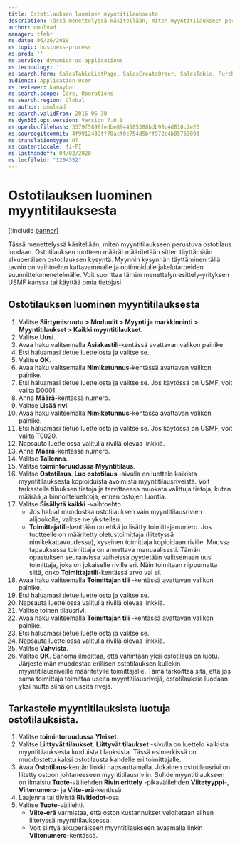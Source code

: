 ```yaml
---
title: Ostotilauksen luominen myyntitilauksesta
description: Tässä menettelyssä käsitellään, miten myyntitilaukseen perustuva ostotilaus luodaan.
author: omulvad
manager: tfehr
ms.date: 06/26/2019
ms.topic: business-process
ms.prod: ''
ms.service: dynamics-ax-applications
ms.technology: ''
ms.search.form: SalesTableListPage, SalesCreateOrder, SalesTable, PurchCreateFromSalesOrder, VendAccountItemLookup, SalesTableReferences, PurchTable
audience: Application User
ms.reviewer: kamaybac
ms.search.scope: Core, Operations
ms.search.region: Global
ms.author: omulvad
ms.search.validFrom: 2016-06-30
ms.dyn365.ops.version: Version 7.0.0
ms.openlocfilehash: 3379f5899fedbe8944585388bdb98c4d810c2e26
ms.sourcegitcommit: 4f9912439ff78acf0c754d5bff972c4b85763093
ms.translationtype: HT
ms.contentlocale: fi-FI
ms.lasthandoff: 04/02/2020
ms.locfileid: "3204352"
---
```

# <a name="create-a-purchase-order-from-a-sales-order"></a>Ostotilauksen luominen myyntitilauksesta

[!include [banner](../../includes/banner.md)]

Tässä menettelyssä käsitellään, miten myyntitilaukseen perustuva ostotilaus luodaan. Ostotilauksen tuotteen määrät määritetään sitten täyttämään alkuperäisen ostotilauksen kysyntä. Myynnin kysynnän täyttäminen tällä tavoin on vaihtoehto kattavammalle ja optimoidulle jakelutarpeiden suunnittelumenetelmälle. Voit suorittaa tämän menettelyn esittely-yrityksen USMF kanssa tai käyttää omia tietojasi.


## <a name="create-a-purchase-order-from-a-sales-order"></a>Ostotilauksen luominen myyntitilauksesta
1. Valitse **Siirtymisruutu > Moduulit > Myynti ja markkinointi > Myyntitilaukset > Kaikki myyntitilaukset**.
2. Valitse **Uusi**.
3. Avaa haku valitsemalla **Asiakastili**-kentässä avattavan valikon painike.
4. Etsi haluamasi tietue luettelosta ja valitse se.
5. Valitse **OK**.
6. Avaa haku valitsemalla **Nimiketunnus**-kentässä avattavan valikon painike.
7. Etsi haluamasi tietue luettelosta ja valitse se. Jos käytössä on USMF, voit valita D0001.  
8. Anna **Määrä**-kentässä numero.
9. Valitse **Lisää rivi**.
10. Avaa haku valitsemalla **Nimiketunnus**-kentässä avattavan valikon painike.
11. Etsi haluamasi tietue luettelosta ja valitse se. Jos käytössä on USMF, voit valita T0020.  
12. Napsauta luettelossa valitulla rivillä olevaa linkkiä.
13. Anna **Määrä**-kentässä numero.
14. Valitse **Tallenna**.
15. Valitse **toimintoruudussa** **Myyntitilaus**.
16. Valitse **Ostotilaus**. **Luo ostotilaus** -sivulla on luettelo kaikista myyntitilauksesta kopioiduista avoimista myyntitilausriveistä. Voit tarkastella tilauksen tietoja ja tarvittaessa muokata valittuja tietoja, kuten määrää ja hinnoitteluehtoja, ennen ostojen luontia. 
17. Valitse **Sisällytä kaikki** -vaihtoehto.
    - Jos haluat muodostaa ostotilauksen vain myyntitilausrivien alijoukolle, valitse ne yksitellen.  
    - **Toimittajatili**-kenttään on ehkä jo lisätty toimittajanumero. Jos tuotteelle on määritetty oletustoimittaja (liitetyssä nimikekattavuudessa), kyseinen toimittaja kopioidaan riville. Muussa tapauksessa toimittaja on annettava manuaalisesti.  Tämän opastuksen seuraavissa vaiheissa pyydetään valitsemaan uusi toimittaja, joka on jokaiselle riville eri. Näin toimitaan riippumatta siitä, onko **Toimittajatili**-kentässä arvo vai ei.  
18. Avaa haku valitsemalla **Toimittajan tili** -kentässä avattavan valikon painike.
19. Etsi haluamasi tietue luettelosta ja valitse se.
20. Napsauta luettelossa valitulla rivillä olevaa linkkiä.
21. Valitse toinen tilausrivi.
22. Avaa haku valitsemalla **Toimittajan tili** -kentässä avattavan valikon painike.
23. Etsi haluamasi tietue luettelosta ja valitse se.
24. Napsauta luettelossa valitulla rivillä olevaa linkkiä.
25. Valitse **Vahvista**.
26. Valitse **OK**. Sanoma ilmoittaa, että vähintään yksi ostotilaus on luotu. Järjestelmän muodostaa erillisen ostotilauksen kullekin myyntitilausriveille määritetylle toimittajalle. Tämä tarkoittaa sitä, että jos sama toimittaja toimittaa useita myyntitilausrivejä, ostotilauksia luodaan yksi mutta siinä on useita rivejä.  

## <a name="review-purchase-orders-created-from-sales-orders"></a>Tarkastele myyntitilauksista luotuja ostotilauksista.
1. Valitse **toimintoruudussa** **Yleiset**.
2. Valitse **Liittyvät tilaukset**. **Liittyvät tilaukset** -sivulla on luettelo kaikista myyntitilauksesta luoduista tilauksista. Tässä esimerkissä on muodostettu kaksi ostotilausta kahdelle eri toimittajalle. 
3. Avaa **Ostotilaus**-kentän linkki napsauttamalla. Jokainen ostotilausrivi on liitetty ostoon johtaneeseen myyntitilausriviin. Suhde myyntitilaukseen on ilmaistu **Tuote**-välilehden **Rivin erittely** -pikavälilehden **Viitetyyppi**-, **Viitenumero**- ja **Viite-erä**-kentissä.  
4. Laajenna tai tiivistä **Rivitiedot**-osa.
5. Valitse **Tuote**-välilehti.
    - **Viite-erä** varmistaa, että oston kustannukset veloitetaan siihen liitetyssä myyntitilauksessa.  
    - Voit siirtyä alkuperäiseen myyntitilaukseen avaamalla linkin **Viitenumero**-kentässä.  

